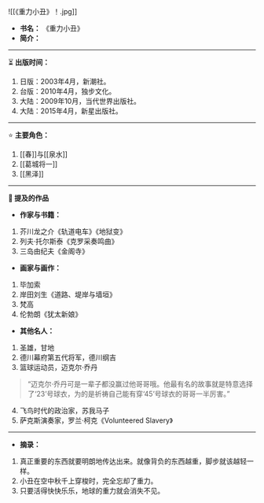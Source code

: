 
![[《重力小丑》！.jpg]]

- **书名：** 《重力小丑》
- **简介：** 

---

⏳ **出版时间：** 

1. 日版：2003年4月，新潮社。
2. 台版：2010年4月，独步文化。
3. 大陆：2009年10月，当代世界出版社。
4. 大陆：2015年4月，新星出版社。

---

⭐ **主要角色：**

1. [[春]]与[[泉水]]
2. [[葛城将一]]
3. [[黑泽]]

---

**📜 提及的作品**

- **作家与书籍：** 

1. 芥川龙之介《轨道电车》《地狱变》
2. 列夫·托尔斯泰《克罗采奏鸣曲》
3. 三岛由纪夫《金阁寺》

- **画家与画作：** 

1. 毕加索
2. 岸田刘生《道路、堤岸与墙垣》
3. 梵高
4. 伦勃朗《犹太新娘》

- **其他名人：**

1. 圣雄，甘地
2. 德川幕府第五代将军，德川纲吉
3. 篮球运动员，迈克尔·乔丹

> “迈克尔·乔丹可是一辈子都没赢过他哥哥哦。他最有名的故事就是特意选择了‘23’号球衣，为的是祈祷自己能有穿‘45’号球衣的哥哥一半厉害。”

4. 飞鸟时代的政治家，苏我马子
5. 萨克斯演奏家，罗兰·柯克《Volunteered Slavery》

---

- **摘录：** 

1. 真正重要的东西就要明朗地传达出来。就像背负的东西越重，脚步就该越轻一样。
2. 小丑在空中秋千上穿梭时，完全忘却了重力。
3. 只要活得快快乐乐，地球的重力就会消失不见。
